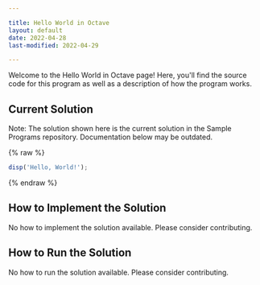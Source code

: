 ```yaml
---

title: Hello World in Octave
layout: default
date: 2022-04-28
last-modified: 2022-04-29

---
```


Welcome to the Hello World in Octave page! Here, you'll find the source code for this program as well as a description of how the program works.

## Current Solution

Note: The solution shown here is the current solution in the Sample Programs repository. Documentation below may be outdated.

{% raw %}

```Octave
disp('Hello, World!');

```

{% endraw %}

## How to Implement the Solution

No how to implement the solution available. Please consider contributing.

## How to Run the Solution

No how to run the solution available. Please consider contributing.